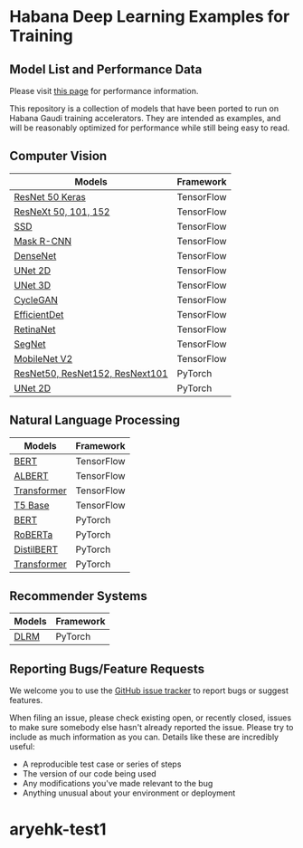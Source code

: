 # Habana Deep Learning Examples for Training

## Model List and Performance Data

Please visit [this page](https://developer.habana.ai/resources/habana-training-models/#performance) for performance information.

This repository is a collection of models that have been ported to run on Habana Gaudi training accelerators. They are intended as examples, and will be reasonably optimized for performance while still being easy to read.

## Computer Vision
| Models  | Framework |
| ------------- | ------------- |
| [ResNet 50 Keras](TensorFlow/computer_vision/Resnets/resnet_keras) | TensorFlow |
| [ResNeXt 50, 101, 152](TensorFlow/computer_vision/Resnets/ResNeXt)  |TensorFlow |
| [SSD](TensorFlow/computer_vision/SSD_ResNet34) |TensorFlow |
| [Mask R-CNN](TensorFlow/computer_vision/maskrcnn) |TensorFlow |
| [DenseNet](TensorFlow/computer_vision/densenet) |TensorFlow |
| [UNet 2D](TensorFlow/computer_vision/Unet2D) | TensorFlow |
| [UNet 3D](TensorFlow/computer_vision/UNet3D) | TensorFlow |
| [CycleGAN](TensorFlow/computer_vision/CycleGAN) | TensorFlow |
| [EfficientDet](TensorFlow/computer_vision/efficientdet) | TensorFlow |
| [RetinaNet](TensorFlow/computer_vision/RetinaNet) | TensorFlow |
| [SegNet](TensorFlow/computer_vision/Segnet) | TensorFlow |
| [MobileNet V2](staging/TensorFlow/computer_vision/mobilenetv2/research/slim) | TensorFlow |
| [ResNet50, ResNet152, ResNext101](PyTorch/computer_vision/ImageClassification/ResNet)  | PyTorch |
| [UNet 2D](PyTorch/computer_vision/segmentation/Unet2D)  | PyTorch |

## Natural Language Processing
| Models  | Framework |
| ------------- | ------------- |
| [BERT](TensorFlow/nlp/bert) | TensorFlow |
| [ALBERT](TensorFlow/nlp/albert) | TensorFlow |
| [Transformer](TensorFlow/nlp/transformer) | TensorFlow |
| [T5 Base](TensorFlow/nlp/T5-base) | TensorFlow |
| [BERT](PyTorch/nlp/bert) | PyTorch |
| [RoBERTa](PyTorch/nlp/bert) | PyTorch |
| [DistilBERT](PyTorch/nlp/distilbert) | PyTorch |
| [Transformer](PyTorch/nlp/transformer) | PyTorch |


## Recommender Systems
| Models  | Framework |
| ------------- | ------------- |
| [DLRM](PyTorch/recommendation/dlrm) | PyTorch |

## Reporting Bugs/Feature Requests

We welcome you to use the [GitHub issue tracker](https://github.com/HabanaAI/Model-References/issues) to report bugs or suggest features.

When filing an issue, please check existing open, or recently closed, issues to make sure somebody else hasn't already
reported the issue. Please try to include as much information as you can. Details like these are incredibly useful:

* A reproducible test case or series of steps
* The version of our code being used
* Any modifications you've made relevant to the bug
* Anything unusual about your environment or deployment
# aryehk-test1

